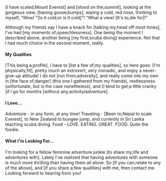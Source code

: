 [I have scaled;Mount Everest] and [stood on the;summit], looking at the gorgeous view, [having goose;bumps], wiping a cold, red nose, thinking to myself, "Wow! "[Is it cold;or is it cold]"! "What a view! [It's to;die for]!"

Although my friends say I have a knack for [talking my;head off most times], I've had [my moments of;speechlessness]. One being the moment I described above, another being [my first;scuba diving] experience. Not that I had much choice in the second moment, really. 

#### My Qualities
[This being a;profile], I have to [list a few of;my qualities], so here goes:
[I'm physically;fit], pretty much an extrovert, very nomadic, and enjoy a never-give-up attitude! I do not [run from;adversity], and really come into my own in [the face of;danger] (this one I gathered from my friends), restlessness (unfortunate, but is the case nonetheless), and [I tend to get;a little cranky ]if I go for months [without any;activity/adventure].

#### I Love...
Adventure - in any form, at any time! 
Traveling - [Been to;Nepal to scale Everest], to New Zealand to bungee jump, and currently in Sri Lanka teaching scuba diving.
Food - LOVE. EATING. GREAT. FOOD. Quite the foodie.

#### What I'm Looking For...
I'm looking for a fellow feminine adventure junkie [to share my;life and adventures with]. Lately I've realized that having adventures with someone is much more thrilling than having them all alone. So [if you can;relate to any of the above], and [if you share a;few qualities] with me, then contact me. Looking forward to hearing from you!